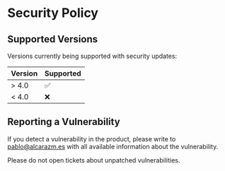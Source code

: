 # Security Policy

## Supported Versions

Versions currently being supported with security updates:

| Version | Supported          |
| ------- | ------------------ |
| > 4.0   | :white_check_mark: |
| < 4.0   | :x:                |

## Reporting a Vulnerability

If you detect a vulnerability in the product, please write to pablo@alcarazm.es with all available information about the vulnerability. 

Please do not open tickets about unpatched vulnerabilities.

